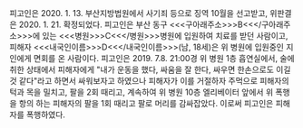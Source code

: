 피고인은 2020. 1. 13. 부산지방법원에서 사기죄 등으로 징역 10월을 선고받고, 위판결은 2020. 1. 21. 확정되었다.
피고인은 부산 동구 <<<구아래주소>>>B<<</구아래주소>>>에 있는 <<<병원>>>C<<</병원>>>병원에 입원하여 치료를 받던 사람이고, 피해자 <<<내국인이름>>>D<<</내국인이름>>>(남, 18세)은 위 병원에 입원중인 지인에게 면회를 온 사람이다.
피고인은 2019. 7.8. 21:00경 위 병원 1층 흡연실에서, 술에 취한 상태에서 피해자에게 "내가 운동을 했다, 싸움을 잘 한다, 싸우면 한손으로도 이길 것 같다"라고 하면서 싸워보자고 하였으나 피해자가 이를 거절하자 주먹으로 피해자의 턱과 목을 밀치고, 팔을 2회 때리고, 계속하여 위 병원 10층 엘리베이터 앞에서 위 폭행을 항의 하는 피해자의 팔을 1회 때리고 팔로 머리를 감싸잡았다.
이로써 피고인은 피해자를 폭행하였다.